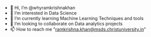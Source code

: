 - 👋 Hi, I’m @whyramkrishnakhan
- 👀 I’m interested in Data Science
- 🌱 I’m currently learning Machine Learning Techniques and tools
- 💞️ I’m looking to collaborate on Data analytics projects
- 📫 How to reach me "ramkrishna.khan@msds.christuniversity.in"

<!---
whyramkrishnakhan/whyramkrishnakhan is a ✨ special ✨ repository because its `README.md` (this file) appears on your GitHub profile.
You can click the Preview link to take a look at your changes.
--->
